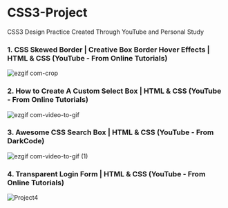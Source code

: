 # CSS3-Project
CSS3 Design Practice Created Through YouTube and Personal Study



### 1. CSS Skewed Border | Creative Box Border Hover Effects | HTML & CSS (YouTube - From Online Tutorials)

![ezgif com-crop](https://user-images.githubusercontent.com/38130934/54880542-d7875480-4e88-11e9-917d-d8e9bc065af9.gif)



### 2. How to Create A Custom Select Box | HTML & CSS (YouTube - From Online Tutorials)

![ezgif com-video-to-gif](https://user-images.githubusercontent.com/38130934/54901692-9b9ccf80-4f1a-11e9-8061-d9959326c993.gif)



### 3. Awesome CSS Search Box | HTML & CSS (YouTube - From DarkCode)

![ezgif com-video-to-gif (1)](https://user-images.githubusercontent.com/38130934/54908979-7913b200-4f2c-11e9-9474-0a7f48bbcdc9.gif)



### 4. Transparent Login Form | HTML & CSS (YouTube - From Online Tutorials)

![Project4](https://user-images.githubusercontent.com/38130934/55287813-f76acb00-53e8-11e9-9852-cf01d07337cb.PNG)